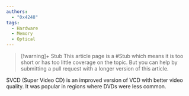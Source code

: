 ```yaml
---
authors: 
  - "0x4248"
tags:
  - Hardware
  - Memory
  - Optical
---
```

> [!warning]+ Stub
> This article page is a #Stub which means it is too short or has too little coverage on the topic. But you can help by submitting a pull request with a longer version of this article.

SVCD (Super Video CD) is an improved version of VCD with better video quality. It was popular in regions where DVDs were less common.
